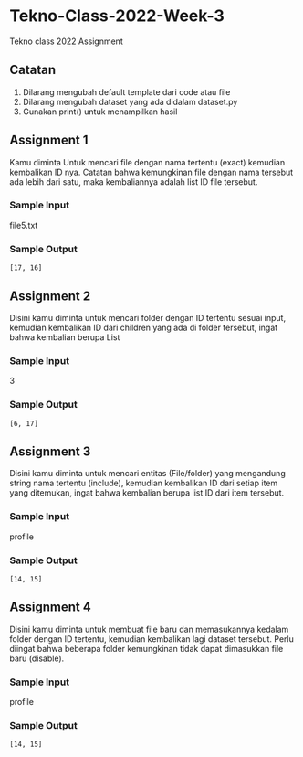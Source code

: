 # Tekno-Class-2022-Week-3
Tekno class 2022 Assignment

## Catatan
1. Dilarang mengubah default template dari code atau file
2. Dilarang mengubah dataset yang ada didalam dataset.py
3. Gunakan print() untuk menampilkan hasil


## Assignment 1
Kamu diminta Untuk mencari file dengan nama tertentu (exact) kemudian kembalikan ID nya. Catatan bahwa kemungkinan file dengan nama tersebut ada lebih dari satu, maka kembaliannya adalah list ID file tersebut.

### Sample Input
file5.txt

### Sample Output
```
[17, 16]
```


## Assignment 2
Disini kamu diminta untuk mencari folder dengan ID tertentu sesuai input, kemudian kembalikan ID dari children yang ada di folder tersebut, ingat bahwa kembalian berupa List

### Sample Input
3

### Sample Output
```
[6, 17]
```


## Assignment 3
Disini kamu diminta untuk mencari entitas (File/folder) yang mengandung string nama tertentu (include), kemudian kembalikan ID dari setiap item yang ditemukan, ingat bahwa kembalian berupa list ID dari item tersebut.

### Sample Input
profile

### Sample Output
```
[14, 15]
```


## Assignment 4
Disini kamu diminta untuk membuat file baru dan memasukannya kedalam folder dengan ID tertentu, kemudian kembalikan lagi dataset tersebut. Perlu diingat bahwa beberapa folder kemungkinan tidak dapat dimasukkan file baru (disable).

### Sample Input
profile

### Sample Output
```
[14, 15]
```
